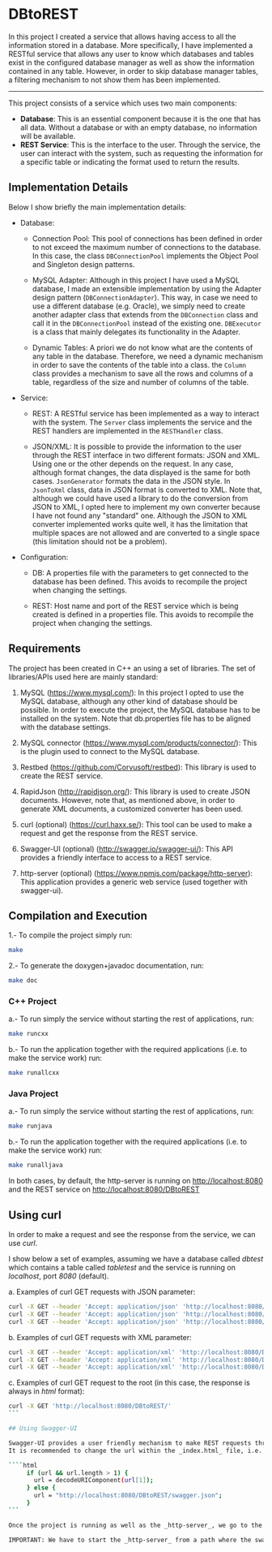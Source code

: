 # DBtoREST
In this project I created a service that allows having access to all the information stored in a database. More specifically, I have implemented a RESTful service that allows any user to know which databases and tables exist in the configured database manager as well as show the information contained in any table. However, in order to skip database manager tables, a filtering mechanism to not show them has been implemented.

___

This project consists of a service which uses two main components:
* <b>Database</b>: This is an essential component because it is the one that has all data. Without a database or with an empty database, no information will be available.
* <b>REST Service</b>: This is the interface to the user. Through the service, the user can interact with the system, such as requesting the information for a specific table or indicating the format used to return the results.  

## Implementation Details

Below I show briefly the main implementation details:

* Database: 

  - Connection Pool: This pool of connections has been defined in order to not exceed the maximum number of connections to the database. In this case, the class <code>DBConnectionPool</code> implements the Object Pool and Singleton design patterns.

  - MySQL Adapter: Although in this project I have used a MySQL database, I made an extensible implementation by using the Adapter design pattern (<code>DBConnectionAdapter</code>). This way, in case we need to use a different database (e.g. Oracle), we simply need to create another adapter class that extends from the <code>DBConnection</code> class and call it in the <code>DBConnectionPool</code> instead of the existing one. <code>DBExecutor</code> is a class that mainly delegates its functionality in the Adapter.

  - Dynamic Tables: A priori we do not know what are the contents of any table in the database. Therefore, we need a dynamic mechanism in order to save the contents of the table into a class. the <code>Column</code> class provides a mechanism to save all the rows and columns of a table, regardless of the size and number of columns of the table.

* Service: 

  - REST: A RESTful service has been implemented as a way to interact with the system. The <code>Server</code> class implements the service and the REST handlers are implemented in the <code>RESTHandler</code> class.

  - JSON/XML: It is possible to provide the information to the user through the REST interface in two different formats: JSON and XML. Using one or the other depends on the request. In any case, although format changes, the data displayed is the same for both cases. <code>JsonGenerator</code> formats the data in the JSON style. In <code>JsonToXml</code> class, data in JSON format is converted to XML. Note that, although we could have used a library to do the conversion from JSON to XML, I opted here to implement my own converter because I have not found any "standard" one. Although the JSON to XML converter implemented works quite well, it has the limitation that multiple spaces are not allowed and are converted to a single space (this limitation should not be a problem).

* Configuration:

  - DB: A properties file with the parameters to get connected to the database has been defined. This avoids to recompile the project when changing the settings.

  - REST: Host name and port of the REST service which is being created is defined in a properties file. This avoids to recompile the project when changing the settings.


## Requirements
The project has been created in C++ an using a set of libraries. The set of libraries/APIs used here are mainly standard:

1. MySQL (<https://www.mysql.com/>): In this project I opted to use the MySQL database, although any other kind of database should be possible. In order to execute the project, the MySQL database has to be installed on the system. Note that </code>db.properties</code> file has to be aligned with the database settings.

2. MySQL connector (<https://www.mysql.com/products/connector/>): This is the plugin used to connect to the MySQL database.

3. Restbed (<https://github.com/Corvusoft/restbed>): This library is used to create the REST service.

4. RapidJson (<http://rapidjson.org/>): This library is used to create JSON documents. However, note that, as mentioned above, in order to generate XML documents, a customized converter has been used.

5. curl (optional) (<https://curl.haxx.se/>): This tool can be used to make a request and get the response from the REST service.

6. Swagger-UI (optional) (<http://swagger.io/swagger-ui/>): This API provides a friendly interface to access to a REST service.

7. http-server (optional) (<https://www.npmjs.com/package/http-server>): This application provides a generic web service (used together with swagger-ui).

## Compilation and Execution

1.- To compile the project simply run:

````bash
make
````

2.- To generate the doxygen+javadoc documentation, run:

 ````bash
 make doc
 ````

### C++ Project
 
 a.- To run simply the service without starting the rest of applications, run:
 
 ````bash
 make runcxx
 ````
 
 b.- To run the application together with the required applications (i.e. to make the service work) run:
 
 ````bash
 make runallcxx
 ````
 
### Java Project
 
 a.- To run simply the service without starting the rest of applications, run:
 
 ````bash
 make runjava
 ````
 
 b.- To run the application together with the required applications (i.e. to make the service work) run:
 
 ````bash
 make runalljava
 ````


In both cases, by default, the http-server is running on <http://localhost:8080> and the REST service on <http://localhost:8080/DBtoREST>
 
 
## Using curl
 
In order to make a request and see the response from the service, we can use _curl_.
 
I show below a set of examples, assuming we have a database called _dbtest_ which contains a table called _tabletest_ and the service is running on _localhost_, port _8080_ (default).

a. Examples of curl GET requests with JSON parameter:
 
 ````bash
 curl -X GET --header 'Accept: application/json' 'http://localhost:8080/DBtoREST/alldbs'
 curl -X GET --header 'Accept: application/json' 'http://localhost:8080/DBtoREST/alltables/dbtest'
 curl -X GET --header 'Accept: application/json' 'http://localhost:8080/DBtoREST/table/dbtest/tabletest'
 ```` 

b. Examples of curl GET requests with XML parameter:

 ````bash
 curl -X GET --header 'Accept: application/xml' 'http://localhost:8080/DBtoREST/alldbs'
 curl -X GET --header 'Accept: application/xml' 'http://localhost:8080/DBtoREST/alltables/dbtest'
 curl -X GET --header 'Accept: application/xml' 'http://localhost:8080/DBtoREST/table/dbtest/tabletest'
 ```` 

c. Examples of curl GET request to the root (in this case, the response is always in _html_ format):
 
 ````bash
 curl -X GET 'http://localhost:8080/DBtoREST/'
 ``` 

## Using Swagger-UI
 
 Swagger-UI provides a user friendly mechanism to make REST requests through a web browser. Once installed, it barely needs a configuration.
 It is recommended to change the url within the _index.html_ file, i.e. edit this file as text and set the url. For instance:
 
 ````html
      if (url && url.length > 1) {
        url = decodeURIComponent(url[1]);
      } else {
        url = "http://localhost:8080/DBtoREST/swagger.json";
      }
 ```

Once the project is running as well as the _http-server_, we go to the default page <http://localhost:8080> and browse the swagger folder. We will immediately see the swagger interface as well as the REST available actions.

IMPORTANT: We have to start the _http-server_ from a path where the swagger-UI is a subfolder (otherwise, we will not be able to see the swagger-UI).